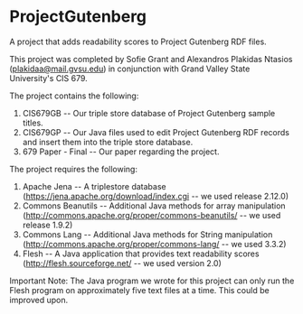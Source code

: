 # ProjectGutenberg
A project that adds readability scores to Project Gutenberg RDF files.

This project was completed by Sofie Grant and Alexandros Plakidas Ntasios (plakidaa@mail.gvsu.edu) in conjunction with Grand Valley State University's CIS 679.

The project contains the following:

1) CIS679GB -- Our triple store database of Project Gutenberg sample titles.
2) CIS679GP -- Our Java files used to edit Project Gutenberg RDF records and insert them into the triple store database.
3) 679 Paper - Final -- Our paper regarding the project.

The project requires the following:

1) Apache Jena -- A triplestore database (https://jena.apache.org/download/index.cgi -- we used release 2.12.0)
2) Commons Beanutils -- Additional Java methods for array manipulation (http://commons.apache.org/proper/commons-beanutils/ -- we used release 1.9.2)
3) Commons Lang -- Additional Java methods for String manipulation (http://commons.apache.org/proper/commons-lang/ -- we used 3.3.2)
4) Flesh -- A Java application that provides text readability scores (http://flesh.sourceforge.net/ -- we used version 2.0)

Important Note: The Java program we wrote for this project can only run the Flesh program on approximately five text files at a time. This could be improved upon.
